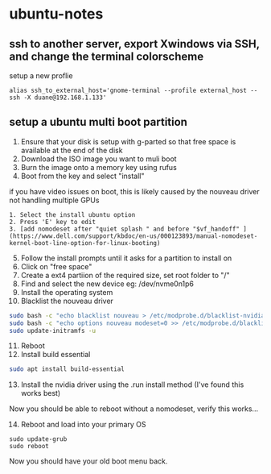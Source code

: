 # ubuntu-notes

## ssh to another server, export Xwindows via SSH, and change the terminal colorscheme

setup a new proflie



```
alias ssh_to_external_host='gnome-terminal --profile external_host -- ssh -X duane@192.168.1.133'
```

## setup a ubuntu multi boot partition

1.  Ensure that your disk is setup with g-parted so that free space is available at the end of the disk
2.  Download the ISO image you want to muli boot
3.  Burn the image onto a memory key using rufus
4.  Boot from the key and select "install"

if you have video issues on boot, this is likely caused by the nouveau driver not handling multiple GPUs

    1. Select the install ubuntu option
    2. Press 'E' key to edit
    3. [add nomodeset after "quiet splash " and before "$vf_handoff" ](https://www.dell.com/support/kbdoc/en-us/000123893/manual-nomodeset-kernel-boot-line-option-for-linux-booting)

5.  Follow the install prompts until it asks for a partition to install on
6.  Click on "free space"
7.  Create a ext4 partiion of the required size, set root folder to "/"
8.  Find and select the new device eg: /dev/nvme0n1p6
9.  Install the operating system
10.  Blacklist the nouveau driver

```bash
sudo bash -c "echo blacklist nouveau > /etc/modprobe.d/blacklist-nvidia-nouveau.conf"
sudo bash -c "echo options nouveau modeset=0 >> /etc/modprobe.d/blacklist-nvidia-nouveau.conf"
sudo update-initramfs -u
```

11. Reboot
12. Install build essential

```bash
sudo apt install build-essential
```

13.  Install the nvidia driver using the .run install method  (I've found this works best)

Now you should be able to reboot without a nomodeset, verify this works...

14. Reboot and load into your primary OS

```
sudo update-grub
sudo reboot
```

Now you should have your old boot menu back.
